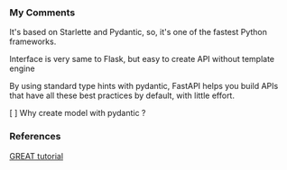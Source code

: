 ### My Comments

It's based on Starlette and Pydantic, so, it's one of the fastest Python frameworks.

Interface is very same to Flask, but easy to create API without template engine

By using standard type hints with pydantic, FastAPI helps you build APIs that have all
these best practices by default, with little effort.

[ ] Why create model with pydantic ?

### References

[GREAT tutorial](https://codingnomads.co/blog/python-fastapi-tutorial)
